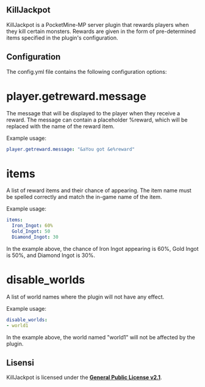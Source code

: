 ## KillJackpot
 KillJackpot is a PocketMine-MP server plugin that rewards players when they kill certain monsters. Rewards are given in the form of pre-determined items specified in the plugin's configuration.

## Configuration
  The config.yml file contains the following configuration options:
# player.getreward.message
  The message that will be displayed to the player when they receive a reward. The message can contain a placeholder %reward, which will be replaced with the name of the reward item.

Example usage:

```yaml
player.getreward.message: "&aYou got &e%reward"
```
# items
A list of reward items and their chance of appearing. The item name must be spelled correctly and match the in-game name of the item.

Example usage:

```yaml
items:
  Iron_Ingot: 60%
  Gold_Ingot: 50
  Diamond_Ingot: 30
```
In the example above, the chance of Iron Ingot appearing is 60%, Gold Ingot is 50%, and Diamond Ingot is 30%.

# disable_worlds
A list of world names where the plugin will not have any effect.

Example usage:

```yaml
disable_worlds:
- world1
```
In the example above, the world named "world1" will not be affected by the plugin.

## Lisensi
KillJackpot is licensed under the **[General Public License v2.1](https://www.gnu.org/licenses/old-licenses/lgpl-2.1.txt)**.